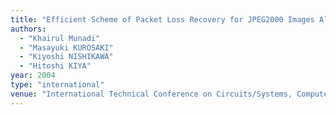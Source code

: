 ```yaml
---
title: "Efficient Scheme of Packet Loss Recovery for JPEG2000 Images Allowing Backward Compatibility with a Standard Decoder"
authors:
  - "Khairul Munadi"
  - "Masayuki KUROSAKI"
  - "Kiyoshi NISHIKAWA"
  - "Hitoshi KIYA"
year: 2004
type: "international"
venue: "International Technical Conference on Circuits/Systems, Computers and Communications, pp. 7F3P-7, Matsushima, Japan, 2004-07-07."
---
```

